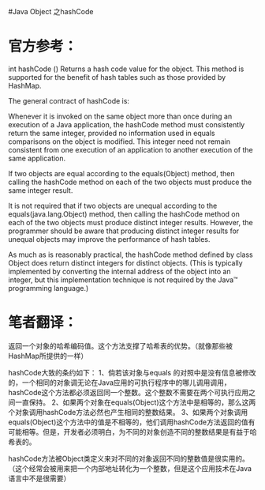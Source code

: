 #Java Object 之hashCode
# 官方参考：

int hashCode ()  Returns a hash code value for the object. This method is supported for the benefit of hash tables such as those provided by HashMap.

The general contract of hashCode is:

Whenever it is invoked on the same object more than once during an execution of a Java application, the hashCode method must consistently return the same integer, provided no information used in equals comparisons on the object is modified. This integer need not remain consistent from one execution of an application to another execution of the same application.

If two objects are equal according to the equals(Object) method, then calling the hashCode method on each of the two objects must produce the same integer result.

It is not required that if two objects are unequal according to the equals(java.lang.Object) method, then calling the hashCode method on each of the two objects must produce distinct integer results. However, the programmer should be aware that producing distinct integer results for unequal objects may improve the performance of hash tables.

As much as is reasonably practical, the hashCode method defined by class Object does return distinct integers for distinct objects. (This is typically implemented by converting the internal address of the object into an integer, but this implementation technique is not required by the Java™ programming language.)

# 笔者翻译：

返回一个对象的哈希编码值。这个方法支撑了哈希表的优势。（就像那些被HashMap所提供的一样）

hashCode大致的条约如下：  1、倘若该对象与equals 的对照中是没有信息被修改的，一个相同的对象调无论在Java应用的可执行程序中的哪儿调用调用，hashCode这个方法都必须返回同一个整数。这个整数不需要在两个可执行应用之间一直保持。  2、如果两个对象在equals(Object)这个方法中是相等的，那么这两个对象调用hashCode方法必然也产生相同的整数结果。  3、如果两个对象调用equals(Object)这个方法中的值是不相等的，他们调用hashCode方法返回的值有可能相等。但是，开发者必须明白，为不同的对象创造不同的整数结果是有益于哈希表的。

hashCode方法被Object类定义来对不同的对象返回不同的整数值是很实用的。（这个经常会被用来把一个内部地址转化为一个整数，但是这个应用技术在Java语言中不是很需要）